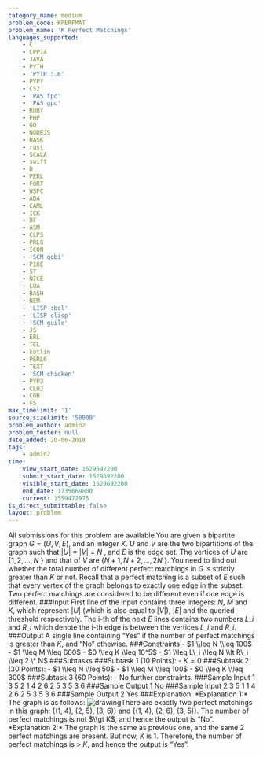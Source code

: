 ```yaml
---
category_name: medium
problem_code: KPERFMAT
problem_name: 'K Perfect Matchings'
languages_supported:
    - C
    - CPP14
    - JAVA
    - PYTH
    - 'PYTH 3.6'
    - PYPY
    - CS2
    - 'PAS fpc'
    - 'PAS gpc'
    - RUBY
    - PHP
    - GO
    - NODEJS
    - HASK
    - rust
    - SCALA
    - swift
    - D
    - PERL
    - FORT
    - WSPC
    - ADA
    - CAML
    - ICK
    - BF
    - ASM
    - CLPS
    - PRLG
    - ICON
    - 'SCM qobi'
    - PIKE
    - ST
    - NICE
    - LUA
    - BASH
    - NEM
    - 'LISP sbcl'
    - 'LISP clisp'
    - 'SCM guile'
    - JS
    - ERL
    - TCL
    - kotlin
    - PERL6
    - TEXT
    - 'SCM chicken'
    - PYP3
    - CLOJ
    - COB
    - FS
max_timelimit: '1'
source_sizelimit: '50000'
problem_author: admin2
problem_tester: null
date_added: 20-06-2018
tags:
    - admin2
time:
    view_start_date: 1529692200
    submit_start_date: 1529692200
    visible_start_date: 1529692200
    end_date: 1735669800
    current: 1559472975
is_direct_submittable: false
layout: problem
---
```

All submissions for this problem are available.You are given a bipartite graph $G = (U, V , E)$, and an integer $K$. $U$ and $V$ are the two bipartitions of the graph such that |$U$| = |$V$| = $N$ , and $E$ is the edge set. The vertices of $U$ are {$1, 2, . . . , N$ } and that of $V$ are {$N + 1, N + 2, . . . , 2N$ }. You need to find out whether the total number of different perfect matchings in $G$ is strictly greater than $K$ or not. Recall that a perfect matching is a subset of $E$ such that every vertex of the graph belongs to exactly one edge in the subset. Two perfect matchings are considered to be different even if one edge is different. ###Input First line of the input contains three integers: $N$, $M$ and $K$, which represent |$U$| (which is also equal to |$V$|), |$E$| and the queried threshold respectively. The i-th of the next $E$ lines contains two numbers $L\_i$ and $R\_i$ which denote the i-th edge is between the vertices $L\_i$ and $R\_i$. ###Output A single line containing “Yes” if the number of perfect matchings is greater than $K$, and “No” othewise. ###Constraints - $1 \\leq N \\leq 100$ - $1 \\leq M \\leq 600$ - $0 \\leq K \\leq 10^5$ - $1 \\leq L\_i \\leq N \\lt R\_i \\leq 2 \* N$ ###Subtasks ###Subtask 1 (10 Points): - $K = 0$ ###Subtask 2 (30 Points): - $1 \\leq N \\leq 50$ - $1 \\leq M \\leq 100$ - $0 \\leq K \\leq 300$ ###Subtask 3 (60 Points): - No further constraints. ###Sample Input 1 3 5 2 1 4 2 6 2 5 3 5 3 6 ###Sample Output 1 No ###Sample Input 2 3 5 1 1 4 2 6 2 5 3 5 3 6 ###Sample Output 2 Yes ###Explanation: \*Explanation 1:\* The graph is as follows: ![drawing](https://codechef_shared.s3.amazonaws.com/download/upload/IOITC181/Image1.png)There are exactly two perfect matchings in this graph: {(1, 4), (2, 5), (3, 6)} and {(1, 4), (2, 6), (3, 5)}. The number of perfect matchings is not $\\gt K$, and hence the output is “No”. \*Explanation 2:\* The graph is the same as previous one, and the same 2 perfect matchings are present. But now, $K$ is 1. Therefore, the number of perfect matchings is > $K$, and hence the output is “Yes”.
